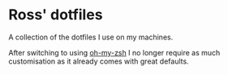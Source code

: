 # Ross' dotfiles

A collection of the dotfiles I use on my machines. 

After switching to using [oh-my-zsh](http://ohmyz.sh/) I no longer require as much customisation as it already comes with great defaults.
